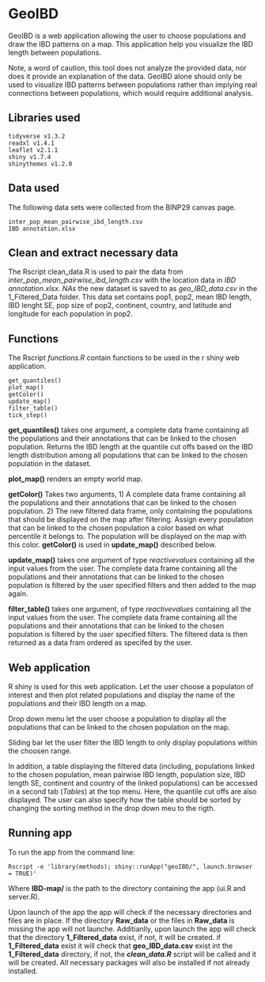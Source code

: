 # GeoIBD
GeoIBD is a web application allowing the user to choose populations and draw the IBD patterns on a map. This application help you visualize the IBD length between populations.

Note, a word of caution, this tool does not analyze the provided data, nor does it provide an explanation of the data. GeoIBD alone should only be used to visualize IBD patterns between populations rather than implying real connections between populations, which would require additional analysis. 

## Libraries used
    tidyverse v1.3.2
    readxl v1.4.1
    leaflet v2.1.1
    shiny v1.7.4
    shinythemes v1.2.0

## Data used
The following data sets were collected from the BINP29 canvas page.

    inter_pop_mean_pairwise_ibd_length.csv
    IBD annotation.xlsx

## Clean and extract necessary data
The Rscript clean_data.R is used to pair the data from *inter_pop_mean_pairwise_ibd_length.csv* with the location data in *IBD annotation.xlsx*. *NAs* the new dataset is saved to as *geo_IBD_data.csv* in the 1_Filtered_Data folder. This data set contains pop1, pop2, mean IBD length, IBD lenght SE, pop size of pop2, continent, country, and latitude and longitude for each population in pop2.

## Functions
The Rscript *functions.R* contain functions to be used in the r shiny web application. 
    
    get_quantiles()
    plot_map()
    getColor()
    update_map()
    filter_table() 
    tick_step()

**get_quantiles()** takes one argument, a complete data frame containing all the populations and their annotations that can be linked to the chosen population. Returns the IBD length at the quantile cut offs based on the IBD length distribution among all populations that can be linked to the chosen population in the dataset.

**plot_map()** renders an empty world map. 

**getColor()** Takes two arguments, 1) A complete data frame containing all the populations and their annotations that can be linked to the chosen population. 2) The new filtered data frame, only containing the populations that should be displayed on the map after filtering. Assign every population that can be linked to the chosen population a color based on what percentile it belongs to. The population will be displayed on the map with this color. **getColor()** is used in **update_map()** described below.

**update_map()** takes one argument of type *reactivevalues* containing all the input values from the user. The complete data frame containing all the populations and their annotations that can be linked to the chosen population is filtered by the user specified filters and then added to the map again.

**filter_table()** takes one argument, of type *reactivevalues* containing all the input values from the user. The complete data frame containing all the populations and their annotations that can be linked to the chosen population is filtered by the user specified filters. The filtered data is then returned as a data fram ordered as specifed by the user.


## Web application
R shiny is used for this web application. Let the user choose a populaton of interest and then plot related populations and display the name of the populations and their IBD length on a map.

Drop down menu let the user choose a population to display all the populations that can be linked to the chosen population on the map. 

Sliding bar let the user filter the IBD length to only display populations within the choosen range.

In addition, a table displaying the filtered data (including, populations linked to the chosen population, mean pairwise IBD length, population size, IBD length SE, continent and country of the linked populations) can be accessed in a second tab (*Tables*) at the top menu. Here, the quantile cut offs are also displayed. The user can also specify how the table should be sorted by changing the sorting method in the drop down meu to the rigth. 

## Running app
To run the app from the command line:

    Rscript -e 'library(methods); shiny::runApp("geoIBD/", launch.browser = TRUE)'

Where **IBD-map/** is the path to the directory containing the app (ui.R and server.R). 

Upon launch of the app the app will check if the necessary directories and files are in place. If the directory **Raw_data** or the files in **Raw_data** is missing the app will not launche. Additianlly, upon launch the app will check that the directory **1_Filtered_data** exist, if not, it will be created. if **1_Filtered_data** exist it will check that **geo_IBD_data.csv** exist int the **1_Filtered_data** directory, if not, the ***clean_data.R*** script will be called and it will be created. All necessary packages will also be installed if not already installed.